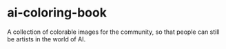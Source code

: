 # ai-coloring-book
A collection of colorable images for the community, so that people can still be artists in the world of AI.
